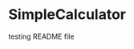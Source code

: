 # SimpleCalculator
testing README file



































































































































